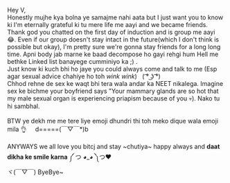 Hey V,<br>
Honestly mujhe kya bolna ye samajme nahi aata but I just want you to know ki I'm eternally grateful ki tu mere life me aayi and we became friends. <br>
Thank god you chatted on the first day of induction and is group me aayi 😂. Even if our group doesn't stay intact in the future(which I don't think is possible but okay),
I'm pretty sure we're gonna stay friends for a long long time. Apni body jab marne ke baad decompose ho gayi rehgi hum Hell me bethke Linked list banayege cumminiyo ka ;) .
<br>
Just know ki kuch bhi ho jaye you could always come and talk to me (Esp agar sexual advice chahiye ho toh *wink wink*) &nbsp; ( ͡° ͜ʖ ͡°) <br>
Chhod rehne de sex ke waqt bhi tera wala andar ka NEET nikalega. Imagine sex ke bichme your boyfriend says "Your mammary glands are so hot that my male sexual organ is experiencing 
priapism because of you 💀). Nako tu hi sambhal.
<br><br>
BTW ye dekh me me tere liye emoji dhundri thi toh meko dique wala emoji mila 👌 &nbsp;&nbsp;&nbsp;    d=====(￣▽￣*)b
<br><br>
ANYWAYS we all love you bitcj and stay ~chutiya~ happy always and **daat dikha ke smile karna** 
༼ つ ◕_◕ ༽つ❤
<br>
ヾ(￣▽￣) ByeBye~
